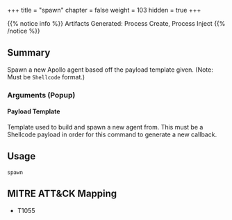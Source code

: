 +++
title = "spawn"
chapter = false
weight = 103
hidden = true
+++

{{% notice info %}}
Artifacts Generated: Process Create, Process Inject
{{% /notice %}}

## Summary
Spawn a new Apollo agent based off the payload template given. (Note: Must be `Shellcode` format.)

### Arguments (Popup)
#### Payload Template
Template used to build and spawn a new agent from. This must be a Shellcode payload in order for this command to generate a new callback.

## Usage
```
spawn
```

## MITRE ATT&CK Mapping

- T1055